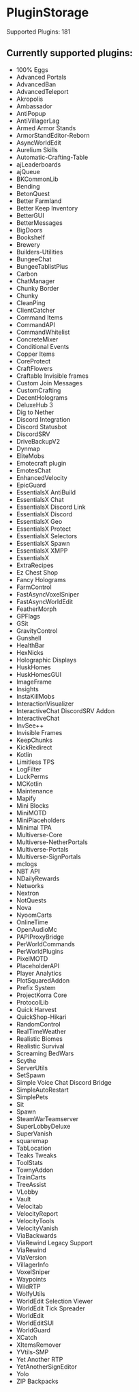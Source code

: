 # PluginStorage
Supported Plugins: 181

## Currently supported plugins:

- 100% Eggs
- Advanced Portals
- AdvancedBan
- AdvancedTeleport
- Akropolis
- Ambassador
- AntiPopup
- AntiVillagerLag
- Armed Armor Stands
- ArmorStandEditor-Reborn
- AsyncWorldEdit
- Aurelium Skills
- Automatic-Crafting-Table
- ajLeaderboards
- ajQueue
- BKCommonLib
- Bending
- BetonQuest
- Better Farmland
- Better Keep Inventory
- BetterGUI
- BetterMessages
- BigDoors
- Bookshelf
- Brewery
- Builders-Utilities
- BungeeChat
- BungeeTablistPlus
- Carbon
- ChatManager
- Chunky Border
- Chunky
- CleanPing
- ClientCatcher
- Command Items
- CommandAPI
- CommandWhitelist
- ConcreteMixer
- Conditional Events
- Copper Items
- CoreProtect
- CraftFlowers
- Craftable Invisible frames
- Custom Join Messages
- CustomCrafting
- DecentHolograms
- DeluxeHub 3
- Dig to Nether
- Discord Integration
- Discord Statusbot
- DiscordSRV
- DriveBackupV2
- Dynmap
- EliteMobs
- Emotecraft plugin
- EmotesChat
- EnhancedVelocity
- EpicGuard
- EssentialsX AntiBuild
- EssentialsX Chat
- EssentialsX Discord Link
- EssentialsX Discord
- EssentialsX Geo
- EssentialsX Protect
- EssentialsX Selectors
- EssentialsX Spawn
- EssentialsX XMPP
- EssentialsX
- ExtraRecipes
- Ez Chest Shop
- Fancy Holograms
- FarmControl
- FastAsyncVoxelSniper
- FastAsyncWorldEdit
- FeatherMorph
- GPFlags
- GSit
- GravityControl
- Gunshell
- HealthBar
- HexNicks
- Holographic Displays
- HuskHomes
- HuskHomesGUI
- ImageFrame
- Insights
- InstaKillMobs
- InteractionVisualizer
- InteractiveChat DiscordSRV Addon
- InteractiveChat
- InvSee++
- Invisible Frames
- KeepChunks
- KickRedirect
- Kotlin
- Limitless TPS
- LogFilter
- LuckPerms
- MCKotlin
- Maintenance
- Mapify
- Mini Blocks
- MiniMOTD
- MiniPlaceholders
- Minimal TPA
- Multiverse-Core
- Multiverse-NetherPortals
- Multiverse-Portals
- Multiverse-SignPortals
- mclogs
- NBT API
- NDailyRewards
- Networks
- Nextron
- NotQuests
- Nova
- NyoomCarts
- OnlineTime
- OpenAudioMc
- PAPIProxyBridge
- PerWorldCommands
- PerWorldPlugins
- PixelMOTD
- PlaceholderAPI
- Player Analytics
- PlotSquaredAddon
- Prefix System
- ProjectKorra Core
- ProtocolLib
- Quick Harvest
- QuickShop-Hikari
- RandomControl
- RealTimeWeather
- Realistic Biomes
- Realistic Survival
- Screaming BedWars
- Scythe
- ServerUtils
- SetSpawn
- Simple Voice Chat Discord Bridge
- SimpleAutoRestart
- SimplePets
- Sit
- Spawn
- SteamWarTeamserver
- SuperLobbyDeluxe
- SuperVanish
- squaremap
- TabLocation
- Teaks Tweaks
- ToolStats
- TownyAddon
- TrainCarts
- TreeAssist
- VLobby
- Vault
- Velocitab
- VelocityReport
- VelocityTools
- VelocityVanish
- ViaBackwards
- ViaRewind Legacy Support
- ViaRewind
- ViaVersion
- VillagerInfo
- VoxelSniper
- Waypoints
- WildRTP
- WolfyUtils
- WorldEdit Selection Viewer
- WorldEdit Tick Spreader
- WorldEdit
- WorldEditSUI
- WorldGuard
- XCatch
- XItemsRemover
- YVtils-SMP
- Yet Another RTP
- YetAnotherSignEditor
- Yolo
- ZIP Backpacks
